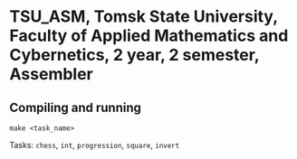 # TSU_ASM, Tomsk State University, Faculty of Applied Mathematics and Cybernetics, 2 year, 2 semester, Assembler

## Compiling and running
```
make <task_name>
```
Tasks: `chess`, `int`, `progression`, `square`, `invert`
